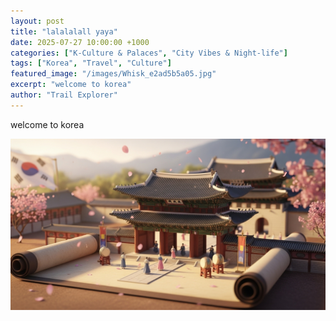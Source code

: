 ```yaml
---
layout: post
title: "lalalalall yaya"
date: 2025-07-27 10:00:00 +1000
categories: ["K-Culture & Palaces", "City Vibes & Night-life"]
tags: ["Korea", "Travel", "Culture"]
featured_image: "/images/Whisk_e2ad5b5a05.jpg"
excerpt: "welcome to korea"
author: "Trail Explorer"
---
```


welcome to korea

![Korean Palace](/images/Whisk_e2ad5b5a05.jpg)